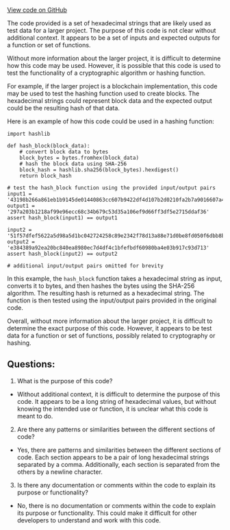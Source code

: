 [View code on GitHub](https://github.com/NethermindEth/nethermind/src/bench_precompiles/vectors/sha256/current/input_param_scalar_136_gas_120.csv)

The code provided is a set of hexadecimal strings that are likely used as test data for a larger project. The purpose of this code is not clear without additional context. It appears to be a set of inputs and expected outputs for a function or set of functions. 

Without more information about the larger project, it is difficult to determine how this code may be used. However, it is possible that this code is used to test the functionality of a cryptographic algorithm or hashing function. 

For example, if the larger project is a blockchain implementation, this code may be used to test the hashing function used to create blocks. The hexadecimal strings could represent block data and the expected output could be the resulting hash of that data. 

Here is an example of how this code could be used in a hashing function:

```
import hashlib

def hash_block(block_data):
    # convert block data to bytes
    block_bytes = bytes.fromhex(block_data)
    # hash the block data using SHA-256
    block_hash = hashlib.sha256(block_bytes).hexdigest()
    return block_hash

# test the hash_block function using the provided input/output pairs
input1 = '43198b266a861eb1b9145de01440863cc607b9422df4d107b2d0210fa2b7a9016607a48ba3fa5c033a1ef90260ada14ee50c95e5167bf801ddbd3acb77c3b388a0040cc5dcf7ee07a976241981a69a0fd68a16aa5fd836da8e6c9de0b270e93a030db724eadd2f487d31dd4354b5c0321a7983aead21759807bd893217c4d4051e262ab0ff016381'
output1 = '297a203b1218af99e96ecc68c34b679c53d35a106ef9d66ff3df5e2715ddaf36'
assert hash_block(input1) == output1

input2 = '51f57dfef5622a5d98a5d1bc042724258c89e2342f78d13a88e71d0be8fd050f6dbb8b2fb3ae2a9e593bef7a5163255aabeb07282e8793e3f65da5e05895eb917d6ea686702373f9459bf33336897ffe02c51f4bb207172b26989184bb87a586b8752733f9ce9ea06422c6a898f0f402cbcf760a7a21c95c85fd85c59da55060cb36e4dcdc1e33c9'
output2 = 'e384389a92ea20bc840ea8980ec7d4df4c1bfefbdf60980ba4e03b917c93d713'
assert hash_block(input2) == output2

# additional input/output pairs omitted for brevity
```

In this example, the `hash_block` function takes a hexadecimal string as input, converts it to bytes, and then hashes the bytes using the SHA-256 algorithm. The resulting hash is returned as a hexadecimal string. The function is then tested using the input/output pairs provided in the original code. 

Overall, without more information about the larger project, it is difficult to determine the exact purpose of this code. However, it appears to be test data for a function or set of functions, possibly related to cryptography or hashing.
## Questions: 
 1. What is the purpose of this code? 
- Without additional context, it is difficult to determine the purpose of this code. It appears to be a long string of hexadecimal values, but without knowing the intended use or function, it is unclear what this code is meant to do.

2. Are there any patterns or similarities between the different sections of code? 
- Yes, there are patterns and similarities between the different sections of code. Each section appears to be a pair of long hexadecimal strings separated by a comma. Additionally, each section is separated from the others by a newline character.

3. Is there any documentation or comments within the code to explain its purpose or functionality? 
- No, there is no documentation or comments within the code to explain its purpose or functionality. This could make it difficult for other developers to understand and work with this code.